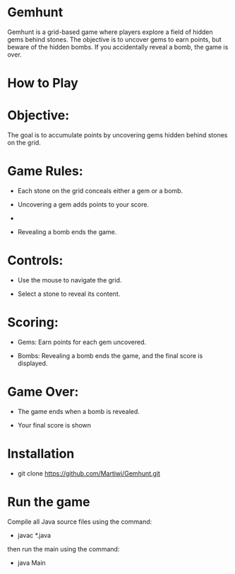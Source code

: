 # Gemhunt

Gemhunt is a grid-based game where players explore a field of hidden gems behind stones. The objective is to uncover gems to earn points, but beware of the hidden bombs. If you accidentally reveal a bomb, the game is over.

# How to Play

# Objective:

The goal is to accumulate points by uncovering gems hidden behind stones on the grid.

# Game Rules:

- Each stone on the grid conceals either a gem or a bomb.
  
- Uncovering a gem adds points to your score.
- 
- Revealing a bomb ends the game.

# Controls:

- Use the mouse to navigate the grid.

- Select a stone to reveal its content.

# Scoring:

- Gems: Earn points for each gem uncovered.
  
- Bombs: Revealing a bomb ends the game, and the final score is displayed.

# Game Over:

- The game ends when a bomb is revealed.
  
- Your final score is shown

# Installation

- git clone https://github.com/Martiwj/Gemhunt.git


# Run the game

Compile all Java source files using the command:

- javac *.java

then run the main using the command: 

- java Main
